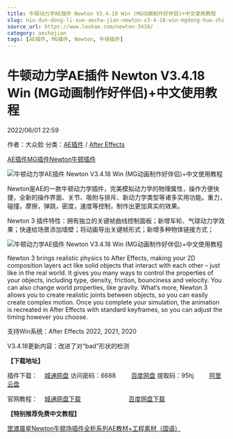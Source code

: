 ```yaml
---
title: 牛顿动力学AE插件 Newton V3.4.18 Win (MG动画制作好伴侣)+中文使用教程
slug: niu-dun-dong-li-xue-aecha-jian-newton-v3-4-18-win-mgdong-hua-zhi-zuo-hao-ban-lu-zhong-wen-shi-yong-jiao-cheng
source_url: https://www.lookae.com/newton-3418/
category: aechajian
tags: [AE插件, MG插件, Newton, 牛顿插件]
---
```

# 牛顿动力学AE插件 Newton V3.4.18 Win (MG动画制作好伴侣)+中文使用教程

2022/06/01 22:59

作者：大众脸
分类：[AE插件](https://www.lookae.com/after-effects/aechajian/) / [After Effects](https://www.lookae.com/after-effects/)

[AE插件](https://www.lookae.com/tag/ae%e6%8f%92%e4%bb%b6/)[MG插件](https://www.lookae.com/tag/mg%e6%8f%92%e4%bb%b6/)[Newton](https://www.lookae.com/tag/newton/)[牛顿插件](https://www.lookae.com/tag/%e7%89%9b%e9%a1%bf%e6%8f%92%e4%bb%b6/)

![牛顿动力学AE插件 Newton V3.4.18 Win (MG动画制作好伴侣)+中文使用教程](https://www.lookae.com/wp-content/uploads/2018/07/Newton-3-.jpg "牛顿动力学AE插件 Newton V3.4.18 Win (MG动画制作好伴侣)+中文使用教程-LookAE.com")

[](https://cloud.video.taobao.com//play/u/705956171/p/1/e/6/t/1/50184394506.mp4?_=1")

Newton是AE的一款牛顿动力学插件，完美模拟动力学的物理属性，操作方便快捷，全新的操作界面、关节、吸附与排斥、新动力学类型等诸多实用功能。重力，碰撞，摩擦，弹跳，密度，速度等控制，制作出更加真实的效果。

Newton 3 插件特性：拥有独立的关键帧曲线控制面板；新增车轮、气球动力学效果；快速给场景添加墙壁；将动画导出关键帧形式；新增多种物体链接方式；

![牛顿动力学AE插件 Newton V3.4.18 Win (MG动画制作好伴侣)+中文使用教程](https://img.alicdn.com/imgextra/i2/705956171/O1CN01SA7lyi1vSMmxNj8YL_!!705956171.jpg "牛顿动力学AE插件 Newton V3.4.18 Win (MG动画制作好伴侣)+中文使用教程-LookAE.com")

Newton 3 brings realistic physics to After Effects, making your 2D composition layers act like solid objects that interact with each other – just like in the real world. It gives you many ways to control the properties of your objects, including type, density, friction, bounciness and velocity. You can also change world properties, like gravity. What’s more, Newton 3 allows you to create realistic joints between objects, so you can easily create complex motion. Once you complete your simulation, the animation is recreated in After Effects with standard keyframes, so you can adjust the timing however you choose.

支持Win系统：After Effects 2022, 2021, 2020

V3.4.18更新内容：改进了对“bad”形状的检测

**【下载地址】**

插件下载：    [城通网盘](https://url70.ctfile.com/f/2827370-588468637-d8b6c3?p=4431) 访问密码：6688         [百度网盘](https://pan.baidu.com/s/1PBEkWMgp1gFUOll_t4yQCg?pwd=95hj) 提取码：95hj         [阿里云盘](https://www.aliyundrive.com/s/BUPbsCkQ4m9)

官网教程：    [城通网盘下载](https://lookae.ctfile.com/fs/680462-296745876)                            [百度网盘下载](https://pan.baidu.com/s/1YiglEdOh3CCTXrr79-Cajw)

**【特别推荐免费中文教程】**

[罡渡晨星Newton牛顿场插件全析系列AE教材+工程素材（国语）](https://www.lookae.com/newton-ch/)
